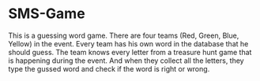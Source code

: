 # SMS-Game

This is a guessing word game. There are four teams (Red, Green, Blue, Yellow) in the event. Every team has his own word in the database that he should guess. The team knows every letter from a treasure hunt game that is happening during the event. And when they collect all the letters, they type the gussed word and check if the word is right or wrong.
